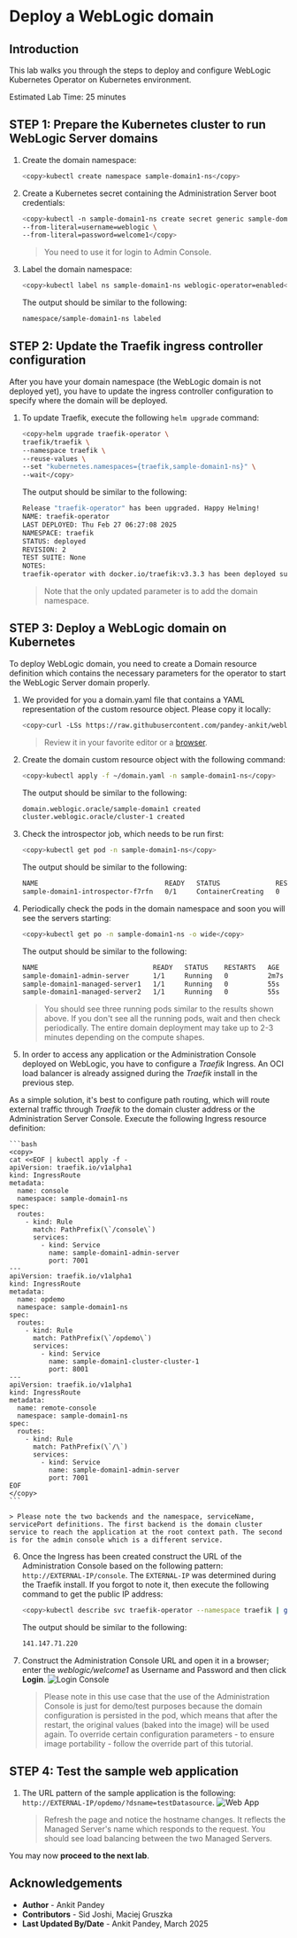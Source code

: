 # Deploy a WebLogic domain

## Introduction

This lab walks you through the steps to deploy and configure WebLogic Kubernetes Operator on Kubernetes environment.

Estimated Lab Time: 25 minutes

## **STEP 1**: Prepare the Kubernetes cluster to run WebLogic Server domains

1. Create the domain namespace:
    ```bash
    <copy>kubectl create namespace sample-domain1-ns</copy>
    ```
2. Create a Kubernetes secret containing the Administration Server boot credentials:

    ```bash
    <copy>kubectl -n sample-domain1-ns create secret generic sample-domain1-weblogic-credentials \
    --from-literal=username=weblogic \
    --from-literal=password=welcome1</copy>
    ```
    > You need to use it for login to Admin Console.

3. Label the domain namespace:
    ```bash
    <copy>kubectl label ns sample-domain1-ns weblogic-operator=enabled</copy>
    ```

    The output should be similar to the following:
    ```bash
    namespace/sample-domain1-ns labeled
    ```

## **STEP 2**: Update the Traefik ingress controller configuration

After you have your domain namespace (the WebLogic domain is not deployed yet), you have to update the ingress controller configuration to specify where the domain will be deployed.

1. To update Traefik, execute the following `helm upgrade` command:
    ```bash
    <copy>helm upgrade traefik-operator \
    traefik/traefik \
    --namespace traefik \
    --reuse-values \
    --set "kubernetes.namespaces={traefik,sample-domain1-ns}" \
    --wait</copy>
    ```

    The output should be similar to the following:
    ```bash
    Release "traefik-operator" has been upgraded. Happy Helming!
    NAME: traefik-operator
    LAST DEPLOYED: Thu Feb 27 06:27:08 2025
    NAMESPACE: traefik
    STATUS: deployed
    REVISION: 2
    TEST SUITE: None
    NOTES:
    traefik-operator with docker.io/traefik:v3.3.3 has been deployed successfully on traefik namespace !
    ```
    
    > Note that the only updated parameter is to add the domain namespace.


## **STEP 3**: Deploy a WebLogic domain on Kubernetes

To deploy WebLogic domain, you need to create a Domain resource definition which contains the necessary parameters for the operator to start the WebLogic Server domain properly.

1. We provided for you a domain.yaml file that contains a YAML representation of the custom resource object. Please copy it locally:
    ```bash
    <copy>curl -LSs https://raw.githubusercontent.com/pandey-ankit/weblogic/refs/heads/main/weblogic-kubernetes/domain.v9.yaml  >~/domain.yaml</copy>
    ```

    > Review it in your favorite editor or a [browser](https://raw.githubusercontent.com/pandey-ankit/weblogic/refs/heads/main/weblogic-kubernetes/domain.v9.yaml).

2. Create the domain custom resource object with the following command:
    ```bash
    <copy>kubectl apply -f ~/domain.yaml -n sample-domain1-ns</copy>
    ```

    The output should be similar to the following:
    ```bash
    domain.weblogic.oracle/sample-domain1 created
    cluster.weblogic.oracle/cluster-1 created
    ```
3. Check the introspector job, which needs to be run first:
    ```bash
    <copy>kubectl get pod -n sample-domain1-ns</copy>
    ```
    The output should be similar to the following:
    ```bash
    NAME                                READY   STATUS              RESTARTS   AGE
    sample-domain1-introspector-f7rfn   0/1     ContainerCreating   0          15s
    ```
4. Periodically check the pods in the domain namespace and soon you will see the servers starting:
    ```bash
    <copy>kubectl get po -n sample-domain1-ns -o wide</copy>
    ```
    The output should be similar to the following:
    ```bash
    NAME                             READY   STATUS    RESTARTS   AGE    IP             NODE          NOMINATED NODE   READINESS GATES
    sample-domain1-admin-server      1/1     Running   0          2m7s   10.0.10.111 10.0.10.227    <none>           <none>
    sample-domain1-managed-server1   1/1     Running   0          55s    10.0.10.132   10.0.10.47   <none>           <none>
    sample-domain1-managed-server2   1/1     Running   0          55s    10.0.10.125   10.0.10.159    <none>           <none>
    ```
    > You should see three running pods similar to the results shown above. If you don't see all the running pods, wait and then check periodically. The entire domain deployment may take up to 2-3 minutes depending on the compute shapes.

5. In order to access any application or the Administration Console deployed on WebLogic, you have to configure a *Traefik* Ingress. An OCI load balancer is already assigned during the *Traefik* install in the previous step. 

  As a simple solution, it's best to configure path routing, which will route external traffic through *Traefik* to the domain cluster address or the Administration Server Console. Execute the following Ingress resource definition:

    ```bash
    <copy>
    cat <<EOF | kubectl apply -f -
    apiVersion: traefik.io/v1alpha1
    kind: IngressRoute
    metadata:
      name: console
      namespace: sample-domain1-ns
    spec:
      routes:
        - kind: Rule
          match: PathPrefix(\`/console\`)
          services:
            - kind: Service
              name: sample-domain1-admin-server
              port: 7001
    ---
    apiVersion: traefik.io/v1alpha1
    kind: IngressRoute
    metadata:
      name: opdemo
      namespace: sample-domain1-ns
    spec:
      routes:
        - kind: Rule
          match: PathPrefix(\`/opdemo\`)
          services:
            - kind: Service
              name: sample-domain1-cluster-cluster-1
              port: 8001
    ---
    apiVersion: traefik.io/v1alpha1
    kind: IngressRoute
    metadata:
      name: remote-console
      namespace: sample-domain1-ns
    spec:
      routes:
        - kind: Rule
          match: PathPrefix(\`/\`)
          services:
            - kind: Service
              name: sample-domain1-admin-server
              port: 7001
    EOF
    </copy>
    ```

    > Please note the two backends and the namespace, serviceName, servicePort definitions. The first backend is the domain cluster service to reach the application at the root context path. The second is for the admin console which is a different service.

6. Once the Ingress has been created construct the URL of the Administration Console based on the following pattern: `http://EXTERNAL-IP/console`. The `EXTERNAL-IP` was determined during the Traefik install. If you forgot to note it, then execute the following command to get the public IP address:
    ```bash
    <copy>kubectl describe svc traefik-operator --namespace traefik | grep Ingress | awk '{print $3}'</copy>
    ```
    The output should be similar to the following:
    ```bash
    141.147.71.220
    ```

7. Construct the Administration Console URL and open it in a browser; enter the *weblogic/welcome1* as Username and Password and then click **Login**.
    ![Login Console](images/loginconsole.png)

    > Please note in this use case that the use of the Administration Console is just for demo/test purposes because the domain configuration is persisted in the pod, which means that after the restart, the original values (baked into the image) will be used again. To override certain configuration parameters - to ensure image portability - follow the override part of this tutorial.

## **STEP 4**: Test the sample web application

1. The URL pattern of the sample application is the following: `http://EXTERNAL-IP/opdemo/?dsname=testDatasource`.
    ![Web App](images/webapp.png)

    > Refresh the page and notice the hostname changes. It reflects the Managed Server's name which responds to the request. You should see load balancing between the two Managed Servers.

You may now **proceed to the next lab**.

## Acknowledgements
* **Author** -  Ankit Pandey
* **Contributors** - Sid Joshi, Maciej Gruszka 
* **Last Updated By/Date** - Ankit Pandey, March 2025